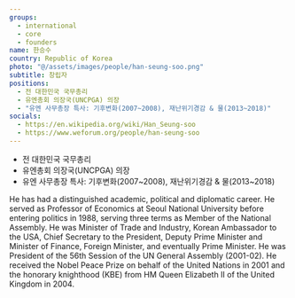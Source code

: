 ```yaml
---
groups:
  - international
  - core
  - founders
name: 한승수
country: Republic of Korea
photo: "@/assets/images/people/han-seung-soo.png"
subtitle: 창립자
positions:
  - 전 대한민국 국무총리
  - 유엔총회 의장국(UNCPGA) 의장
  - "유엔 사무총장 특사: 기후변화(2007~2008), 재난위기경감 & 물(2013~2018)"
socials:
  - https://en.wikipedia.org/wiki/Han_Seung-soo
  - https://www.weforum.org/people/han-seung-soo
---
```


- 전 대한민국 국무총리
- 유엔총회 의장국(UNCPGA) 의장
- 유엔 사무총장 특사: 기후변화(2007\~2008), 재난위기경감 & 물(2013\~2018)

He has had a distinguished academic, political and diplomatic career. He served as Professor of Economics at Seoul National University before entering politics in 1988, serving three terms as Member of the National Assembly. He was Minister of Trade and Industry, Korean Ambassador to the USA, Chief Secretary to the President, Deputy Prime Minister and Minister of Finance, Foreign Minister, and eventually Prime Minister. He was President of the 56th Session of the UN General Assembly (2001-02). He received the Nobel Peace Prize on behalf of the United Nations in 2001 and the honorary knighthood (KBE) from HM Queen Elizabeth II of the United Kingdom in 2004.
